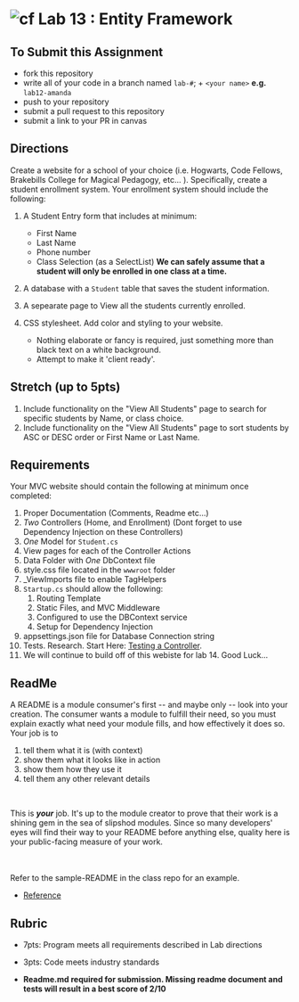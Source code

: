 ![cf](http://i.imgur.com/7v5ASc8.png) Lab 13 : Entity Framework
=====================================

## To Submit this Assignment
- fork this repository
- write all of your code in a branch named `lab-#`; + `<your name>` **e.g.** `lab12-amanda`
- push to your repository
- submit a pull request to this repository
- submit a link to your PR in canvas

## Directions
Create a website for a school of your choice (i.e. Hogwarts, Code Fellows, Brakebills College for Magical Pedagogy, etc... ).
Specifically, create a student enrollment system.  Your enrollment system should include the following:

1. A Student Entry form that includes at minimum:
	- First Name
	- Last Name
	- Phone number
	- Class Selection (as a SelectList)
**We can safely assume that a student will only be enrolled in one class at a time.**

2. A database with a `Student` table that saves the student information. 
3. A sepearate page to View all the students currently enrolled. 
4. CSS stylesheet. Add color and styling to your website. 
	- Nothing elaborate or fancy is required, just something more than black text on a white background. 
	- Attempt to make it 'client ready'. 

## Stretch (up to 5pts)
1. Include functionality on the "View All Students" page to search for specific students by Name, or class choice.
2. Include functionality on the "View All Students" page to sort students by ASC or DESC order or First Name or Last Name. 

## Requirements
Your MVC website should contain the following at minimum once completed:
1. Proper Documentation (Comments, Readme etc...)
2. *Two* Controllers (Home, and Enrollment) (Dont forget to use Dependency Injection on these Controllers)
3. *One* Model for `Student.cs`
4. View pages for each of the Controller Actions
5. Data Folder with *One* DbContext file
6. style.css file located in the `wwwroot` folder
7. _ViewImports file to enable TagHelpers 
8. `Startup.cs` should allow the following:
	1. Routing Template 
	2. Static Files, and MVC Middleware
	3. Configured to use the DBContext service
	4. Setup for Dependency Injection
9. appsettings.json file for Database Connection string
10. Tests. Research. Start Here: [Testing a Controller](https://docs.microsoft.com/en-us/aspnet/core/mvc/controllers/testing). 
11. We will continue to build off of this webiste for lab 14. Good Luck...


## ReadMe
A README is a module consumer's first -- and maybe only -- look into your creation. The consumer wants a module to fulfill their need, so you must explain exactly what need your module fills, and how effectively it does so.
<br />
Your job is to

1. tell them what it is (with context)
2. show them what it looks like in action
3. show them how they use it
4. tell them any other relevant details
<br />

This is ***your*** job. It's up to the module creator to prove that their work is a shining gem in the sea of slipshod modules. Since so many developers' eyes will find their way to your README before anything else, quality here is your public-facing measure of your work.

<br /> <br /> Refer to the sample-README in the class repo for an example. 
- [Reference](https://github.com/noffle/art-of-readme)

## Rubric
- 7pts: Program meets all requirements described in Lab directions
- 3pts: Code meets industry standards

- **Readme.md required for submission. Missing readme document and tests will result in a best score of 2/10**
